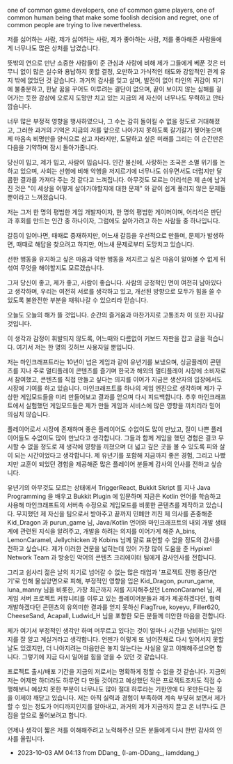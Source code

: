 one of common game developers,
one of common game players,
one of common human being that make some foolish decision and regret,
one of common people are trying to live nevertheless.

저를 싫어하는 사람, 제가 싫어하는 사람, 제가 좋아하는 사람, 저를 좋아해준 사람들에게 너무나도 많은 상처를 남겼습니다.

뜻밖의 연으로 만난 소중한 사람들이 준 관심과 사랑에 비해 제가 그들에게 베푼 것은 터무니 없이 많은 실수와 용납하지 못할 결정, 오만하고 가식적인 태도와 강압적인 관계 유지 밖에 없었던 것 같습니다.
과거의 감사를 잊고 살며, 발전이 없어 타인의 귀감이 되기에 불충분하고, 한낱 꿈을 꾸어도 이루려는 결단이 없으며, 끝이 보이지 않는 심해를 걸어가는 듯한 감상에 오로지 도망만 치고 있는 지금의 제 자신이 너무나도 무력하고 안타깝습니다.

너무 많은 부정적 영향을 행사하였으나, 그 수는 감히 돌이킬 수 없을 정도로 거대해졌고, 그러한 과거의 기억은 지금의 저를 앞으로 나아가지 못하도록 갈기갈기 찢어놓으며 제 마음속 비명만을 양식으로 삼고 자라지만, 도달하고 싶은 미래를 그리는 이 순간만은 다음을 기약하며 잠시 돌아가줍니다.

당신이 밉고, 제가 밉고, 사람이 밉습니다. 
인간 불신에, 사랑하는 조국은 소멸 위기를 논하고 있으며, 사회는 선행에 비해 악행을 저지르기에 너무나도 쉬우면서도 더럽지만 달콤한 결과를 가져다 주는 것 같다고 느껴집니다. 
아무것도 모르는 어리석은 제 손에 남겨진 것은 "이 세상을 어떻게 살아가야할지에 대한 문제" 와 같이 쉽게 풀리지 않은 문제들 뿐이라고 느껴졌습니다.

저는 그저 한 명의 평범한 게임 개발자이자, 한 명의 평범한 게이머이며, 어리석은 판단과 후회를 만드는 인간 중 하나이자, 그럼에도 살아가려고 하는 사람들 중 하나입니다.

갈등이 일어나면, 때때로 중재하지만, 어느새 갈등을 우선적으로 만들며,
문제가 발생하면, 때때로 해답을 찾으려고 하지만, 어느새 문제로부터 도망치고 있습니다. 

선한 행동을 유지하고 싶은 마음과 악한 행동을 저지르고 싶은 마음이 알아볼 수 없게 뒤섞여 무엇을 해야할지도 모르겠습니다.

그저 당신이 좋고, 제가 좋고, 사람이 좋습니다.
사람의 긍정적인 면이 여전히 남아있다고 생각하며, 우리는 여전히 서로를 생각하고 있고, 개선된 방향으로 모두가 힘을 쓸 수 있도록 불완전한 부분을 채워나갈 수 있으리라 믿습니다.

오늘도 오늘의 해가 뜰 것입니다.
순간의 즐거움과 마찬가지로 고통조차 이 또한 지나갈 것입니다.

이 생각과 감정이 휘발되지 않도록, 어느때와 다름없이 키보드 자판을 잡고 글을 적습니다. 여기서 저는 한 명의 깃허브 사용자일 뿐입니다.

저는 마인크래프트라는 10년이 넘은 게임과 같이 유년기를 보냈으며, 싱글플레이 콘텐츠를 지나 주로 멀티플레이 콘텐츠를 즐기며 한국과 해외의 멀티플레이 시장에 소비자로서 참여했고, 콘텐츠를 직접 만들고 싶다는 의지를 이어가 지금은 생산자의 입장에서도 시장에 기여를 하고 있습니다. 마인크래프트를 하나의 게임 엔진으로 생각하며 제가 구상한 게임모드들을 미리 만들어보고 결과를 얻으며 다시 피드백합니다. 추후 마인크래프트에서 실험했던 게임모드들은 제가 만들 게임과 서비스에 많은 영향을 끼치리라 믿어 의심치 않습니다. 

플레이어로서 시장에 존재하며 좋은 플레이어도 수없이도 많이 만났고, 질이 나쁜 플레이어들도 수없이도 많이 만났다고 생각합니다. 그들과 함께 게임을 했던 경험은 결코 무시할 수 없을 정도로 제 생각에 영향을 끼쳤으며 더 넓고 깊은 곳을 볼 수 있도록 피와 살이 되는 시간이었다고 생각합니다. 제 유년기를 포함해 지금까지 좋은 경험, 그리고 나빴지만 교훈이 되었던 경험을 제공해준 많은 플레이어 분들께 감사의 인사를 전하고 싶습니다.

유년기의 아무것도 모르는 상태에서 TriggerReact, Bukkit Skript 를 지나 Java Programming 을 배우고 Bukkit Plugin 에 입문하며 지금은 Kotlin 언어를 학습하고 사용해 마인크래프트의 서버측 수정으로 게임모드를 비롯한 콘텐츠를 제작하고 있습니다. 무지했던 제 자신을 팀으로서 받아주고 끝까지 민폐만 끼친 제 의사를 존중해준 Kid_Dragon 과 purun_game 님, Java/Kotlin 언어와 마인크래프트의 내외 개발 생태계에 관련된 지식을 알려주고, 개발을 하려는 의지를 이어가게 해준 A_bins, LemonCaramel, Jellychicken 과 Kobins 님께 말로 표현할 수 없을 정도의 감사를 전하고 싶습니다. 제가 이러한 견문을 넓히는데 있어 가장 많이 도움을 준 Hypixel Network Team 과 방송인 악어의 콘텐츠 크리에이터 팀에게 감사인사를 전합니다.

그리고 쉽사리 젊은 날의 치기로 넘어갈 수 없는 많은 태업과 '프로젝트 진행 중단/연기'로 인해 물심양면으로 피해, 부정적인 영향을 입은 Kid_Dragon, purun_game, luna_manny 님을 비롯한, 가장 최근까지 저를 지지해주셨던 LemonCaramel 님, 제 게임 서버 프로젝트 커뮤니티를 이루고 있는 플레이어분들과 제가 제공하겠다던, 협력 개발하겠다던 콘텐츠의 유의미한 결과를 얻지 못하신 FlagTrue, koyeyu, Filler620, CheeseSand, Acapall, Ludwid_H 님을 포함한 모든 분들께 미안한 마음을 전합니다.

제가 여기서 부정적인 생각만 하며 머무르고 있다는 것이 얼마나 시간을 낭비하는 일인지를 잘 알고 계실거라고 생각합니다.
언젠가 이렇게 또 넘어진채로 다시 일어서지 못할 날도 있겠지만, 더 나아지려는 마음만은 놓지 않는다는 사실을 알고 이해해주셨으면 합니다. 그렇기에 지금 다시 일어설 힘을 얻을 수 있던 것 같습니다.

프로젝트 출시/배포 기간을 지금의 저로서는 명확하게 정할 수 없을 것 같습니다. 지금의 저는 어제만 하더라도 하루면 다 만들 것이라고 예상했던 작은 프로젝트조차도 직접 수행해보니 예상치 못한 부분이 너무나도 많아 절대 하루라는 기한안에 다 못만든다는 점을 이제야 깨닫고 있습니다. 
저는 아직 실력과 경험이 부족하여 계속 부딪혀 보면서 제가 할 수 있는 정도가 어디까지인지를 알아내고, 과거의 제가 지금까지 끌고 온 너무나도 큰 짐을 앞으로 풀어보려고 합니다. 

언제나 생각이 짧은 저를 이해해주려고 노력해주신 모든 분들에게 다시 한번 감사의 인사를 올립니다.

- 2023-10-03 AM 04:13 from DDang_ (I-am-DDang_, iamddang_)
